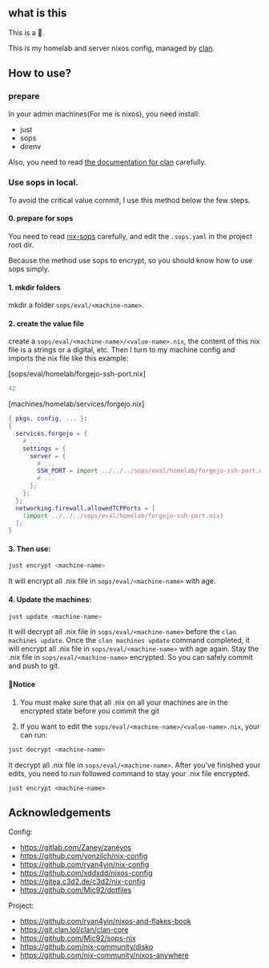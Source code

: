 ## what is this

This is a 🧊.

This is my homelab and server nixos config, managed by [clan](https://clan.lol).

## How to use?

### prepare

In your admin machines(For me is nixos), you need install:

- just
- sops
- direnv

Also, you need to read [the documentation for clan](https://docs.clan.lol) carefully.

### Use sops in local.

To avoid the critical value commit, I use this method below the few steps.
#### 0. prepare for sops

You need to read [nix-sops](https://github.com/Mic92/sops-nix) carefully, and edit the `.sops.yaml` in the project root dir.

Because the method use sops to encrypt, so you should know how to use sops simply.

#### 1. mkdir folders

mkdir a folder `sops/eval/<machine-name>`.

#### 2. create the value file

create a `sops/eval/<machine-name>/<value-name>.nix`, the content of this nix file is a strings or a digital, etc. Then I turn to my machine config and imports the nix file like this example:

[sops/eval/homelab/forgejo-ssh-port.nix]
```sops/eval/homelab/forgejo-ssh-port.nix
42
```

[machines/homelab/services/forgejo.nix]
```machines/homelab/services/forgejo.nix
{ pkgs, config, ... }:
{
  services.forgejo = {
    # ...
    settings = {
      server = {
        # ...
        SSH_PORT = import ../../../sops/eval/homelab/forgejo-ssh-port.nix;
        # ...
      };
    };
  };
  networking.firewall.allowedTCPPorts = [
    (import ../../../sops/eval/homelab/forgejo-ssh-port.nix)
  ];
}
```

#### 3. Then use:

```bash
just encrypt <machine-name>
```

It will encrypt all .nix file in `sops/eval/<machine-name>` with age.

#### 4. Update the machines:

```bash
just update <machine-name>
```

It will decrypt all .nix file in `sops/eval/<machine-name>` before the `clan machines update`. Once the `clan machines update` command completed, it will encrypt all .nix file in `sops/eval/<machine-name>` with age again. Stay the .nix file in `sops/eval/<machine-name>` encrypted. So you can safely commit and push to git.

#### 🚨Notice

1. You must make sure that all <value>.nix on all your machines are in the encrypted state before you commit the git

2. If you want to edit the `sops/eval/<machine-name>/<value-name>.nix`, your can run:

```bash
just decrypt <machine-name>
```
It decrypt all .nix file in `sops/eval/<machine-name>`. After you've finished your edits, you need to run followed command to stay your .nix file encrypted.
```
just encrypt <machine-name>
```

## Acknowledgements

Config:
- <https://gitlab.com/Zaney/zaneyos>
- <https://github.com/yonzilch/nix-config>
- <https://github.com/ryan4yin/nix-config>
- <https://github.com/xddxdd/nixos-config>
- <https://gitea.c3d2.de/c3d2/nix-config>
- <https://github.com/Mic92/dotfiles>

Project:
- <https://github.com/ryan4yin/nixos-and-flakes-book>
- <https://git.clan.lol/clan/clan-core>
- <https://github.com/Mic92/sops-nix>
- <https://github.com/nix-community/disko>
- <https://github.com/nix-community/nixos-anywhere>
